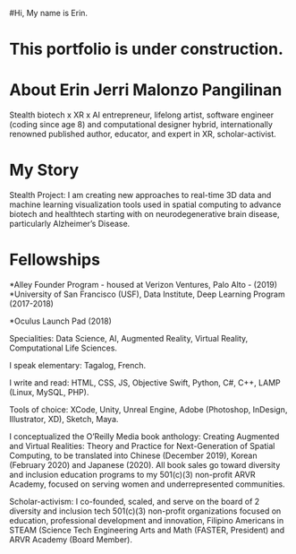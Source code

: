 #Hi, My name is Erin.

# This portfolio is under construction.

# About Erin Jerri Malonzo Pangilinan

Stealth biotech x XR x AI entrepreneur, lifelong artist, software engineer (coding since age 8) and computational designer hybrid, internationally renowned published author, educator, and expert in XR, scholar-activist.

# My Story
Stealth Project: I am creating new approaches to real-time 3D data and machine learning visualization tools used in spatial computing to advance biotech and healthtech starting with on neurodegenerative brain disease, particularly Alzheimer’s Disease.

# Fellowships

*Alley Founder Program - housed at Verizon Ventures, Palo Alto - (2019)
*University of San Francisco (USF), Data Institute, Deep Learning Program (2017-2018)

*Oculus Launch Pad (2018)

Specialities: Data Science, AI, Augmented Reality, Virtual Reality, Computational Life Sciences.

I speak elementary: Tagalog, French.

I write and read: HTML, CSS, JS, Objective Swift, Python, C#, C++, LAMP (Linux, MySQL, PHP).

Tools of choice: XCode, Unity, Unreal Engine, Adobe (Photoshop, InDesign, Illustrator, XD), Sketch, Maya.

I conceptualized the O’Reilly Media book anthology: Creating Augmented and Virtual Realities: Theory and Practice for Next-Generation of Spatial Computing, to be translated into Chinese (December 2019), Korean (February 2020) and Japanese (2020). All book sales go toward diversity and inclusion education programs to my 501(c)(3) non-profit ARVR Academy, focused on serving women and underrepresented communities.

Scholar-activism: I co-founded, scaled, and serve on the board of 2 diversity and inclusion tech 501(c)(3) non-profit organizations focused on education, professional development and innovation, Filipino Americans in STEAM (Science Tech Engineering Arts and Math (FASTER, President) and ARVR Academy (Board Member).
